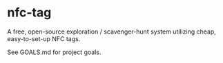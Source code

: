 # nfc-tag
A free, open-source exploration / scavenger-hunt system utilizing cheap, easy-to-set-up NFC tags.

See GOALS.md for project goals.
